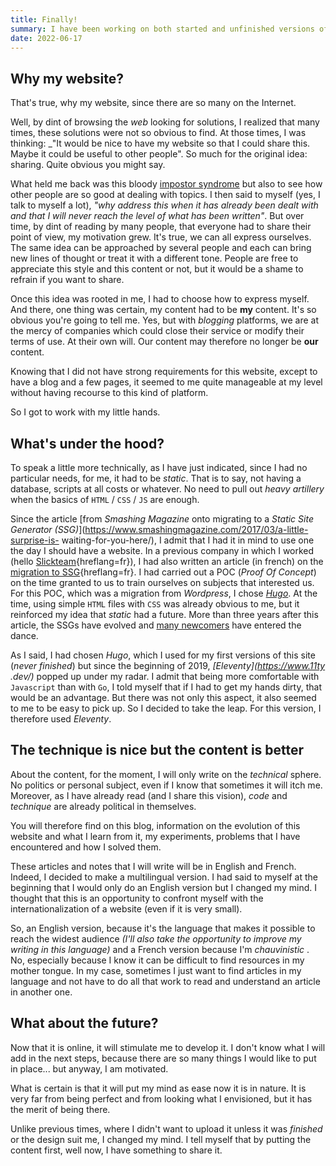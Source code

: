 ```yaml
---
title: Finally!
summary: I have been working on both started and unfinished versions of my website for several years. This time, I launch it _(even if it is very far from being finished)_.
date: 2022-06-17
---
```


## Why my website?

That's true, why my website, since there are so many on the Internet.

Well, by dint of browsing the _web_ looking for solutions, I realized that many times, these solutions were not so obvious to find. At those times, I was thinking: \_"It would be nice to have my website so that I could share this. Maybe it could be useful to other people". So much for the original idea: sharing. Quite obvious you might say.

What held me back was this bloody [impostor syndrome](https://en.wikipedia.org/wiki/Impostor_syndrome) but also to see how other people are so good at dealing with topics. I then said to myself (yes, I talk to myself a lot), _"why address this when it has already been dealt with and that I will never reach the level of what has been written"_. But over time, by dint of reading by many people, that everyone had to share their point of view, my motivation grew. It's true, we can all express ourselves. The same idea can be approached by several people and each can bring new lines of thought or treat it with a different tone. People are free to appreciate this style and this content or not, but it would be a shame to refrain if you want to share.

Once this idea was rooted in me, I had to choose how to express myself. And there, one thing was certain, my content had to be **my** content. It's so obvious you're going to tell me. Yes, but with _blogging_ platforms, we are at the mercy of companies which could close their service or modify their terms of use. At their own will. Our content may therefore no longer be **our** content.

Knowing that I did not have strong requirements for this website, except to have a blog and a few pages, it seemed to me quite manageable at my level without having recourse to this kind of platform.

So I got to work with my little hands.

## What's under the hood?

To speak a little more technically, as I have just indicated, since I had no particular needs, for me, it had to be _static_. That is to say, not having a database, scripts at all costs or whatever. No need to pull out _heavy artillery_ when the basics of `HTML` / `CSS` / `JS` are enough.

Since the article [from *Smashing Magazine* onto migrating to a *Static Site Generator (SSG)*](https://www.smashingmagazine.com/2017/03/a-little-surprise-is- waiting-for-you-here/), I admit that I had it in mind to use one the day I should have a website. In a previous company in which I worked (hello [Slickteam](https://www.slickteam.fr/){hreflang=fr}), I had also written an article (in french) on the [migration to SSG](https://medium.com/slickteam/passer-aux-g%C3%A9n%C3%A9rateurs-de-sites-statics-7814a8511cbe){hreflang=fr}. I had carried out a POC (_Proof Of Concept_) on the time granted to us to train ourselves on subjects that interested us. For this POC, which was a migration from _Wordpress_, I chose _[Hugo](https://gohugo.io/)_. At the time, using simple `HTML` files with `CSS` was already obvious to me, but it reinforced my idea that _static_ had a future. More than three years after this article, the SSGs have evolved and [many newcomers](https://jamstack.org/generators/) have entered the dance.

As I said, I had chosen _Hugo_, which I used for my first versions of this site (_never finished_) but since the beginning of 2019, _[Eleventy](https://www.11ty .dev/)_ popped up under my radar. I admit that being more comfortable with `Javascript` than with `Go`, I told myself that if I had to get my hands dirty, that would be an advantage. But there was not only this aspect, it also seemed to me to be easy to pick up. So I decided to take the leap. For this version, I therefore used _Eleventy_.

## The technique is nice but the content is better

About the content, for the moment, I will only write on the _technical_ sphere. No politics or personal subject, even if I know that sometimes it will itch me. Moreover, as I have already read (and I share this vision), _code_ and _technique_ are already political in themselves.

You will therefore find on this blog, information on the evolution of this website and what I learn from it, my experiments, problems that I have encountered and how I solved them.

These articles and notes that I will write will be in English and French. Indeed, I decided to make a multilingual version. I had said to myself at the beginning that I would only do an English version but I changed my mind. I thought that this is an opportunity to confront myself with the internationalization of a website (even if it is very small).

So, an English version, because it's the language that makes it possible to reach the widest audience _(I'll also take the opportunity to improve my writing in this language)_ and a French version because I'm _chauvinistic_ . No, especially because I know it can be difficult to find resources in my mother tongue. In my case, sometimes I just want to find articles in my language and not have to do all that work to read and understand an article in another one.

## What about the future?

Now that it is online, it will stimulate me to develop it. I don't know what I will add in the next steps, because there are so many things I would like to put in place... but anyway, I am motivated.

What is certain is that it will put my mind as ease now it is in nature. It is very far from being perfect and from looking what I envisioned, but it has the merit of being there.

Unlike previous times, where I didn't want to upload it unless it was _finished_ or the design suit me, I changed my mind. I tell myself that by putting the content first, well now, I have something to share it.

